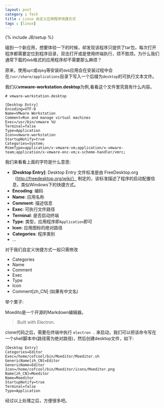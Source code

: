 ```yaml
---
layout: post
category : Tech
title : Linux 自定义应用程序快捷方式
tags : [linux]
---
```

{% include JB/setup %}

碰到一个新应用，想要体验一下的时候，却发现该程序只提供了tar包，每次打开程序都需要定位到程序目录，双击打开或是使用终端执行，烦不胜烦。为什么我们通常下载的`deb`格式的应用程序却不需要那么麻烦？

原来，使用`apt`或`dpkg`等安装的`deb`应用会在安装过程中会在`/usr/share/applications`目录下写入一个后缀为`desktop`的可执行文本文件。

我们以**vmware-workstation.desktop**为例,看看这个文件里究竟有什么内容。

```
# vmware-workstation.desktop

[Desktop Entry]
Encoding=UTF-8
Name=VMware Workstation
Comment=Run and manage virtual machines
Exec=/usr/bin/vmware %U
Terminal=false
Type=Application
Icon=vmware-workstation
StartupNotify=true
Categories=System;
MimeType=application/x-vmware-vm;application/x-vmware-team;application/x-vmware-enc-vm;x-scheme-handler/vmrc;
```

我们来看看上面的字符是什么意思:
* **[Desktop Entry]**: Desktop Entry 文件标准是由 FreeDesktop.org（http://freedesktop.org/wiki/） 制定的，该标准描述了程序的启动配置信息，类似Windows下的快捷方式。
* **Encoding**: 编码
* **Name**: 应用名称
* **Comment**: 描述信息
* **Exec**: 可执行文件路径
* **Terminal**: 是否启动终端
* **Type**: 类型，应用程序即`Application`即可
* **Icon**: 应用图标的绝对路径
* **Categories**: 程序类别
* ...

对于我们自定义快捷方式一般只需修改
* Categories
* Name
* Comment
* Exec
* Type
* Icon
* Comment[zh_CN] (如果有中文名)

举个栗子:

Moedito是一个开源的Markdown编辑器。

> Built with Electron.

clone代码之后，需要在终端中执行 `electron .` 来启动，我们可以把该命令写在一个shell脚本中(路径需为绝对路径)，然后创建desktop文件，如下:

```
[Desktop Entry]
Categories=Editor
Exec=/home/cofcool/bin/Moeditor/Moeditor.sh
GenericName[zh_CN]=Editor
GenericName=Editor
Icon=/home/cofcool/bin/Moeditor/icons/Moeditor.png
Name[zh_CN]=Moeditor
Name=Moeditor
StartupNotify=true
Terminal=false
Type=Application
```

经过以上处理之后，方便很多吧。
